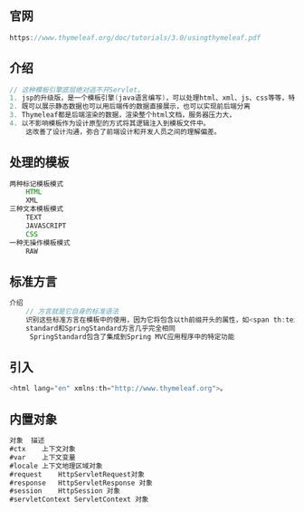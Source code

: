 ## 官网

```java
https://www.thymeleaf.org/doc/tutorials/3.0/usingthymeleaf.pdf
```



## 介绍

```java
// 这种模板引擎底层绝对逃不开Servlet。
1. jsp的升级版，是一个模板引擎(java语言编写)，可以处理html、xml、js、css等等，特别是html5。
2. 既可以展示静态数据也可以用后端传的数据直接展示，也可以实现前后端分离
3. Thymeleaf都是后端渲染的数据，渲染整个html文档，服务器压力大，
4. 以不影响模板作为设计原型的方式将其逻辑注入到模板文件中。 
    这改善了设计沟通，弥合了前端设计和开发人员之间的理解偏差。    
```



## 处理的模板

```java
两种标记模板模式
    HTML
    XML
三种文本模板模式
    TEXT
    JAVASCRIPT
    CSS
一种无操作模板模式
    RAW
```

## 标准方言

```java
介绍
    // 方言就是它自身的标准语法
    识别这些标准方言在模板中的使用，因为它将包含以th前缀开头的属性，如<span th:text="...">。
	standard和SpringStandard方言几乎完全相同
     SpringStandard包含了集成到Spring MVC应用程序中的特定功能   
```



## 引入

```java
<html lang="en" xmlns:th="http://www.thymeleaf.org">。
```





## 内置对象

```java
对象	描述
#ctx	上下文对象
#var	上下文变量
#locale	上下文地理区域对象
#request	HttpServletRequest对象
#response	HttpServletResponse 对象
#session	HttpSession 对象
#servletContext	ServletContext 对象

```

